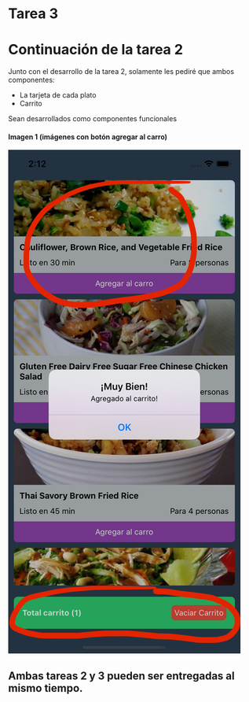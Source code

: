 # Tarea 3

# Continuación de la tarea 2

Junto con el desarrollo de la tarea 2, solamente les pediré que ambos componentes:

* La tarjeta de cada plato
* Carrito

Sean desarrollados como componentes funcionales

#### Imagen 1 (imágenes con botón agregar al carro)
![Desarrollo tarea 3](./1.png)





## Ambas tareas 2 y 3 pueden ser entregadas al mismo tiempo.